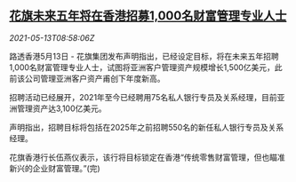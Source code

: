 <!--1620896463000-->
[花旗未来五年将在香港招募1,000名财富管理专业人士](https://cn.reuters.com/article/citigroup-hk-wealth-magt-0513-idCNKBS2CU0RX)
------

<div><i>2021-05-13T08:58:06Z</i></div><p>路透香港5月13日 - 花旗集团发布声明指出，已经设定目标，将在未来五年招聘1,000名财富管理专业人士，试图将亚洲客户管理资产规模增长1,500亿美元，此前该公司管理亚洲客户资产甫创下年度新高。</p><p>招聘活动已经展开，2021年至今已经聘用75名私人银行专员及关系经理，目前亚洲管理资产达3,100亿美元。</p><p>声明指出，招聘目标将包括在2025年之前招聘550名的新任私人银行专员及关系经理。</p><p>花旗香港行长伍燕仪表示，该行将目标锁定在香港“传统零售财富管理，但也瞄准新兴的企业财富管理。”(完)</p>
